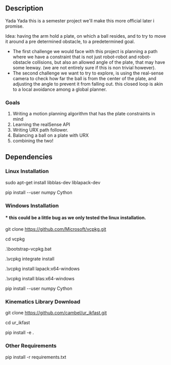 ## Description

Yada Yada this is a semester project we'll make this more official later i promise.


Idea: having the arm hold a plate, on which a ball resides, and to try to move it around a pre determined obstacle, to a predetermined goal.

- The first challenge we would face with this project is planning a path where we have a constraint that is not just robot-robot and robot-obstacle collisions, but also an allowed angle of the plate, that may have some leeway. (we are not entirely sure if this is non trivial however).
- The second challenge we want to try to explore, is using the real-sense camera to check how far the ball is from the center of the plate, and adjusting the angle to prevent it from falling out. this closed loop is akin to a local avoidance among a global planner.

### Goals
1. Writing a motion planning algorithm that has the plate constraints in mind
2. Learning the realSense API
3. Writing URX path follower.
4. Balancing a ball on a plate with URX
5. combining the two!


## Dependencies

### Linux Installation
sudo apt-get install libblas-dev liblapack-dev

pip install --user numpy Cython

### Windows Installation

#### * this could be a little bug as we only tested the linux installation.

git clone https://github.com/Microsoft/vcpkg.git

cd vcpkg

.\bootstrap-vcpkg.bat

.\vcpkg integrate install

.\vcpkg install lapack:x64-windows

.\vcpkg install blas:x64-windows

pip install --user numpy Cython


### Kinematics Library Download

git clone https://github.com/cambel/ur_ikfast.git

cd ur_ikfast

pip install -e .

### Other Requirements

pip install -r requirements.txt